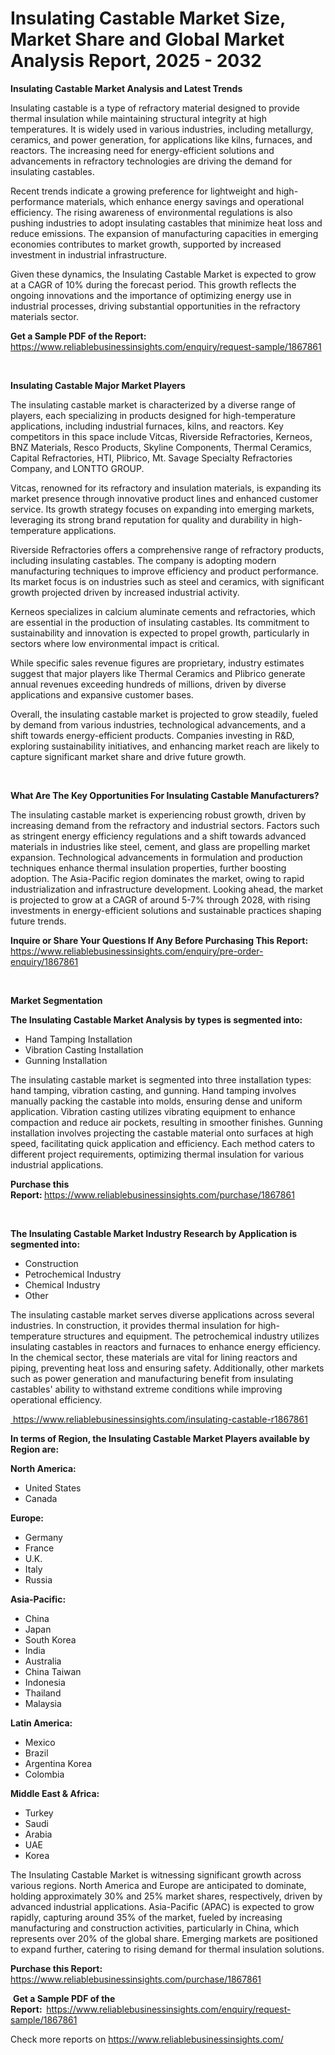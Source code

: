 <p><h1>Insulating Castable Market Size, Market Share and Global Market Analysis Report, 2025 - 2032</h1></p><p><strong>Insulating Castable Market Analysis and Latest Trends</strong></p>
<p><p>Insulating castable is a type of refractory material designed to provide thermal insulation while maintaining structural integrity at high temperatures. It is widely used in various industries, including metallurgy, ceramics, and power generation, for applications like kilns, furnaces, and reactors. The increasing need for energy-efficient solutions and advancements in refractory technologies are driving the demand for insulating castables.</p><p>Recent trends indicate a growing preference for lightweight and high-performance materials, which enhance energy savings and operational efficiency. The rising awareness of environmental regulations is also pushing industries to adopt insulating castables that minimize heat loss and reduce emissions. The expansion of manufacturing capacities in emerging economies contributes to market growth, supported by increased investment in industrial infrastructure.</p><p>Given these dynamics, the Insulating Castable Market is expected to grow at a CAGR of 10% during the forecast period. This growth reflects the ongoing innovations and the importance of optimizing energy use in industrial processes, driving substantial opportunities in the refractory materials sector.</p></p>
<p><strong>Get a Sample PDF of the Report:&nbsp;</strong> <a href="https://www.reliablebusinessinsights.com/enquiry/request-sample/1867861?utm_campaign=3325&utm_medium=2&utm_source=Github&utm_content=ia&utm_term=01042025&utm_id=insulating-castable">https://www.reliablebusinessinsights.com/enquiry/request-sample/1867861</a></p>
<p>&nbsp;</p>
<p><strong>Insulating Castable Major Market Players</strong></p>
<p><p>The insulating castable market is characterized by a diverse range of players, each specializing in products designed for high-temperature applications, including industrial furnaces, kilns, and reactors. Key competitors in this space include Vitcas, Riverside Refractories, Kerneos, BNZ Materials, Resco Products, Skyline Components, Thermal Ceramics, Capital Refractories, HTI, Plibrico, Mt. Savage Specialty Refractories Company, and LONTTO GROUP.</p><p>Vitcas, renowned for its refractory and insulation materials, is expanding its market presence through innovative product lines and enhanced customer service. Its growth strategy focuses on expanding into emerging markets, leveraging its strong brand reputation for quality and durability in high-temperature applications.</p><p>Riverside Refractories offers a comprehensive range of refractory products, including insulating castables. The company is adopting modern manufacturing techniques to improve efficiency and product performance. Its market focus is on industries such as steel and ceramics, with significant growth projected driven by increased industrial activity.</p><p>Kerneos specializes in calcium aluminate cements and refractories, which are essential in the production of insulating castables. Its commitment to sustainability and innovation is expected to propel growth, particularly in sectors where low environmental impact is critical.</p><p>While specific sales revenue figures are proprietary, industry estimates suggest that major players like Thermal Ceramics and Plibrico generate annual revenues exceeding hundreds of millions, driven by diverse applications and expansive customer bases.</p><p>Overall, the insulating castable market is projected to grow steadily, fueled by demand from various industries, technological advancements, and a shift towards energy-efficient products. Companies investing in R&D, exploring sustainability initiatives, and enhancing market reach are likely to capture significant market share and drive future growth.</p></p>
<p>&nbsp;</p>
<p><strong>What Are The Key Opportunities For Insulating Castable Manufacturers?</strong></p>
<p><p>The insulating castable market is experiencing robust growth, driven by increasing demand from the refractory and industrial sectors. Factors such as stringent energy efficiency regulations and a shift towards advanced materials in industries like steel, cement, and glass are propelling market expansion. Technological advancements in formulation and production techniques enhance thermal insulation properties, further boosting adoption. The Asia-Pacific region dominates the market, owing to rapid industrialization and infrastructure development. Looking ahead, the market is projected to grow at a CAGR of around 5-7% through 2028, with rising investments in energy-efficient solutions and sustainable practices shaping future trends.</p></p>
<p><strong>Inquire or Share Your Questions If Any Before Purchasing This Report:</strong> <a href="https://www.reliablebusinessinsights.com/enquiry/pre-order-enquiry/1867861?utm_campaign=3325&utm_medium=2&utm_source=Github&utm_content=ia&utm_term=01042025&utm_id=insulating-castable">https://www.reliablebusinessinsights.com/enquiry/pre-order-enquiry/1867861</a></p>
<p>&nbsp;</p>
<p><strong>Market Segmentation</strong></p>
<p><strong>The Insulating Castable Market Analysis by types is segmented into:</strong></p>
<p><ul><li>Hand Tamping Installation</li><li>Vibration Casting Installation</li><li>Gunning Installation</li></ul></p>
<p><p>The insulating castable market is segmented into three installation types: hand tamping, vibration casting, and gunning. Hand tamping involves manually packing the castable into molds, ensuring dense and uniform application. Vibration casting utilizes vibrating equipment to enhance compaction and reduce air pockets, resulting in smoother finishes. Gunning installation involves projecting the castable material onto surfaces at high speed, facilitating quick application and efficiency. Each method caters to different project requirements, optimizing thermal insulation for various industrial applications.</p></p>
<p><strong>Purchase this Report:&nbsp;</strong><a href="https://www.reliablebusinessinsights.com/purchase/1867861?utm_campaign=3325&utm_medium=2&utm_source=Github&utm_content=ia&utm_term=01042025&utm_id=insulating-castable">https://www.reliablebusinessinsights.com/purchase/1867861</a></p>
<p>&nbsp;</p>
<p><strong>The Insulating Castable Market Industry Research by Application is segmented into:</strong></p>
<p><ul><li>Construction</li><li>Petrochemical Industry</li><li>Chemical Industry</li><li>Other</li></ul></p>
<p><p>The insulating castable market serves diverse applications across several industries. In construction, it provides thermal insulation for high-temperature structures and equipment. The petrochemical industry utilizes insulating castables in reactors and furnaces to enhance energy efficiency. In the chemical sector, these materials are vital for lining reactors and piping, preventing heat loss and ensuring safety. Additionally, other markets such as power generation and manufacturing benefit from insulating castables' ability to withstand extreme conditions while improving operational efficiency.</p></p>
<p><a href="https://www.reliablebusinessinsights.com/insulating-castable-r1867861?utm_campaign=3325&utm_medium=2&utm_source=Github&utm_content=ia&utm_term=01042025&utm_id=insulating-castable">&nbsp;https://www.reliablebusinessinsights.com/insulating-castable-r1867861</a></p>
<p><strong>In terms of Region, the Insulating Castable Market Players available by Region are:</strong></p>
<p>
    <p> <strong> North America: </strong>
        <ul>
            <li>United States</li>
            <li>Canada</li>
        </ul>
        </p> 
    <p> <strong> Europe: </strong>
        <ul>
            <li>Germany</li>
            <li>France</li>
            <li>U.K.</li>
            <li>Italy</li>
            <li>Russia</li>
        </ul>
        </p> 
    <p> <strong> Asia-Pacific: </strong>
        <ul>
            <li>China</li>
            <li>Japan</li>
            <li>South Korea</li>
            <li>India</li>
            <li>Australia</li>
            <li>China Taiwan</li>
            <li>Indonesia</li>
            <li>Thailand</li>
            <li>Malaysia</li>
        </ul>
        </p> 
    <p> <strong> Latin America: </strong>
        <ul>
            <li>Mexico</li>
            <li>Brazil</li>
            <li>Argentina Korea</li>
            <li>Colombia</li>
        </ul>
        </p> 
    <p> <strong> Middle East & Africa: </strong>
        <ul>
            <li>Turkey</li>
            <li>Saudi</li>
            <li>Arabia</li>
            <li>UAE</li>
            <li>Korea</li>
        </ul>
    </p>
    </p>
<p><p>The Insulating Castable Market is witnessing significant growth across various regions. North America and Europe are anticipated to dominate, holding approximately 30% and 25% market shares, respectively, driven by advanced industrial applications. Asia-Pacific (APAC) is expected to grow rapidly, capturing around 35% of the market, fueled by increasing manufacturing and construction activities, particularly in China, which represents over 20% of the global share. Emerging markets are positioned to expand further, catering to rising demand for thermal insulation solutions.</p></p>
<p><strong>Purchase this Report: </strong><a href="https://www.reliablebusinessinsights.com/purchase/1867861?utm_campaign=3325&utm_medium=2&utm_source=Github&utm_content=ia&utm_term=01042025&utm_id=insulating-castable">https://www.reliablebusinessinsights.com/purchase/1867861</a></p>
<p>&nbsp;<strong>Get a Sample PDF of the Report:&nbsp;&nbsp;</strong><a href="https://www.reliablebusinessinsights.com/enquiry/request-sample/1867861?utm_campaign=3325&utm_medium=2&utm_source=Github&utm_content=ia&utm_term=01042025&utm_id=insulating-castable">https://www.reliablebusinessinsights.com/enquiry/request-sample/1867861</a></p>
<p><strong></strong></p>
<p>Check more reports on <a href="https://www.reliablebusinessinsights.com/?utm_campaign=3325&utm_medium=2&utm_source=Github&utm_content=ia&utm_term=01042025&utm_id=insulating-castable">https://www.reliablebusinessinsights.com/</a></p>